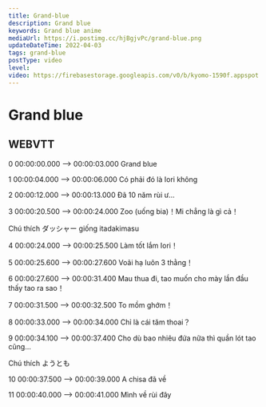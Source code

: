 ```yaml
---
title: Grand-blue
description: Grand blue
keywords: Grand blue anime
mediaUrl: https://i.postimg.cc/hjBgjvPc/grand-blue.png
updateDateTime: 2022-04-03
tags: grand-blue
postType: video
level:
video: https://firebasestorage.googleapis.com/v0/b/kyomo-1590f.appspot.com/o/grand%20blue.mp4?alt=media&token=2d891c99-649d-4506-ba02-b38c815cdbfe
---
```


# Grand blue
## WEBVTT
0
00:00:00.000 --> 00:00:03.000
Grand blue

1
00:00:04.000 --> 00:00:06.000
Có phải đó là Iori không

2
00:00:12.000 --> 00:00:13.000
Đã 10 năm rùi ư…

3
00:00:20.500 --> 00:00:24.000
Zoo (uống bia)！Mi chẳng là gì cả！

Chú thích ダッシャー giống itadakimasu

4
00:00:24.000 --> 00:00:25.500
Làm tốt lắm Iori！

5
00:00:25.600 --> 00:00:27.600
Voãi hạ luôn 3 thằng！

6
00:00:27.600 --> 00:00:31.400
Mau thua đi, tao muốn cho mày lần đầu thấy tao ra sao！

7
00:00:31.500 --> 00:00:32.500
To mồm ghớm！

8
00:00:33.000 --> 00:00:34.000
Chỉ là cái tăm thoai？

9
00:00:34.100 --> 00:00:37.400
Cho dù bao nhiêu đứa nữa thì quần lót tao cũng…

Chú thích ようとも

10
00:00:37.500 --> 00:00:39.000
A chisa đã về

11
00:00:40.000 --> 00:00:41.000
Mình về rùi đây